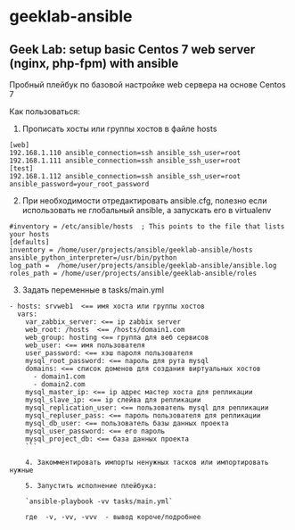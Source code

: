 # geeklab-ansible
## Geek Lab: setup basic Centos 7 web server (nginx, php-fpm) with ansible

Пробный плейбук по базовой настройке web сервера на основе Centos 7

Как пользоваться:
1.  Прописать хосты или группы хостов в файле hosts

```
[web]
192.168.1.110 ansible_connection=ssh ansible_ssh_user=root 
192.168.1.111 ansible_connection=ssh ansible_ssh_user=root 
[test]
192.168.1.112 ansible_connection=ssh ansible_ssh_user=root ansible_password=your_root_password
```

2.  При необходимости отредактировать ansible.cfg, полезно если использовать не глобальный ansible, а запускать его в virtualenv

```
#inventory = /etc/ansible/hosts  ; This points to the file that lists your hosts
[defaults]
inventory = /home/user/projects/ansible/geeklab-ansible/hosts  
ansible_python_interpreter=/usr/bin/python
log_path =  /home/user/projects/ansible/geeklab-ansible/ansible.log
roles_path = /home/user/projects/ansible/geeklab-ansible/roles
```
3.  Задать переменные в tasks/main.yml

```
- hosts: srvweb1  <== имя хоста или группы хостов
  vars:
    var_zabbix_server: <== ip zabbix server
    web_root: /hosts  <== /hosts/domain1.com 
    web_group: hosting <== группа для веб сервисов
    web_user: <== имя пользователя 
    user_password: <== хэш пароля пользователя
    mysql_root_password: <== пароль для рута mysql
    domains: <== список доменов для создания виртуальных хостов
      - domain1.com
      - domain2.com
    mysql_master_ip: <== ip адрес мастер хоста для репликации
    mysql_slave_ip: <== ip слейва для репликации
    mysql_replication_user: <== пользователь mysql для репликации
    mysql_repluser_pass: <== пароль пользователя для репликации
    mysql_db_user: <== пользователь базы данных проекта
    mysql_user_password: <== его пароль
    mysql_project_db: <== база данных проекта
    ```

    4. Закомментировать импорты ненужных тасков или импортировать нужные 

    5. Запустить исполнение плейбука:

    `ansible-playbook -vv tasks/main.yml`
    
    где  -v, -vv, -vvv  - вывод короче/подробнее 
